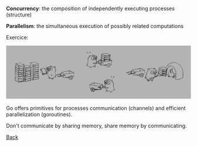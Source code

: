 **Concurrency**: the composition of independently executing processes (structure)

**Parallelism**: the simultaneous execution of possibly related computations

Exercice:

![ex](resources/s5.png) 

Go offers primitives for processes communication (channels) and efficient parallelization (goroutines).

Don't communicate by sharing memory, share memory by communicating.

[Back](README.md)
